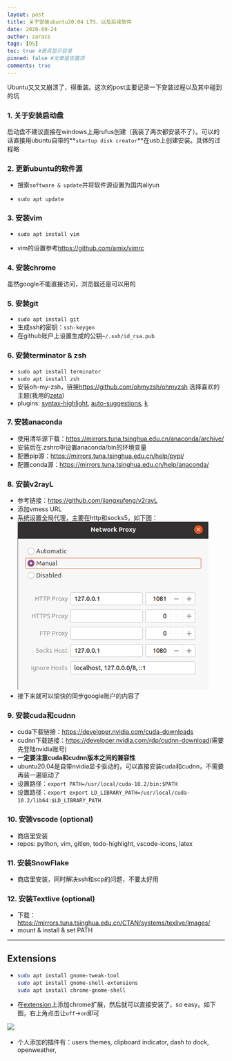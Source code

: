 ```yaml
---
layout: post
title: 关于安装ubuntu20.04 LTS，以及后续软件
date: 2020-09-24
author: zaracs
tags: [OS]
toc: true #是否显示目录
pinned: false #文章是否置顶
comments: true
---
```


Ubuntu又又又崩溃了，得重装。这次的post主要记录一下安装过程以及其中碰到的坑

### 1. 关于安装启动盘

启动盘不建议直接在windows上用rufus创建（我装了两次都安装不了）。可以的话直接用ubuntu自带的**`startup disk creator`**在usb上创建安装。具体的过程略

### 2. 更新ubuntu的软件源

- 搜索`software & update`并将软件源设置为国内aliyun

- `sudo apt update`

### 3. 安装vim

- `sudo apt install vim`

- vim的设置参考<https://github.com/amix/vimrc>

### 4. 安装chrome

虽然google不能直接访问，浏览器还是可以用的

### 5. 安装git

- `sudo apt install git`
- 生成ssh的密钥：`ssh-keygen`
- 在github账户上设置生成的公钥`~/.ssh/id_rsa.pub`

### 6. 安装terminator & zsh

- `sudo apt install terminator`
- `sudo apt install zsh`
- 安装oh-my-zsh，链接<https://github.com/ohmyzsh/ohmyzsh> 选择喜欢的主题(我用的[zeta](https://github.com/skylerlee/zeta-zsh-theme/blob/master/zeta.zsh-theme))
- plugins: [syntax-highlight](https://github.com/zsh-users/zsh-syntax-highlighting), [auto-suggestions](https://github.com/zsh-users/zsh-autosuggestions), [k](https://github.com/supercrabtree/k)

### 7. 安装anaconda

- 使用清华源下载：<https://mirrors.tuna.tsinghua.edu.cn/anaconda/archive/>
- 安装后在.zshrc中设置anaconda/bin的环境变量
- 配置pip源：<https://mirrors.tuna.tsinghua.edu.cn/help/pypi/>
- 配置conda源：<https://mirrors.tuna.tsinghua.edu.cn/help/anaconda/>

### 8. 安装v2rayL

- 参考链接：<https://github.com/jiangxufeng/v2rayL>
- 添加vmess URL
- 系统设置全局代理，主要在http和socks5，如下图：![proxy setting](../images/ubuntu-install/proxy_set.png)
- 接下来就可以愉快的同步google账户的内容了

### 9. 安装cuda和cudnn

- cuda下载链接：<https://developer.nvidia.com/cuda-downloads>
- cudnn下载链接：<https://developer.nvidia.com/rdp/cudnn-download>(需要先登陆nvidia账号)
- **一定要注意cuda和cudnn版本之间的兼容性**
- ubuntu20.04是自带nvidia显卡驱动的，可以直接安装cuda和cudnn，不需要再装一遍驱动了
- 设置路径：`export PATH=/usr/local/cuda-10.2/bin:$PATH`
- 设置路径：`export export LD_LIBRARY_PATH=/usr/local/cuda-10.2/lib64:$LD_LIBRARY_PATH`

### 10. 安装vscode (optional)

- 商店里安装
- repos: python, vim, gitlen, todo-highlight, vscode-icons, latex

### 11. 安装SnowFlake

- 商店里安装，同时解决ssh和scp的问题，不要太好用

### 12. 安装Textlive (optional)

- 下载：<https://mirrors.tuna.tsinghua.edu.cn/CTAN/systems/texlive/Images/>
- mount & install & set PATH

---

## Extensions

- ```bash
  sudo apt install gnome-tweak-tool
  sudo apt install gnome-shell-extensions
  sudo apt install chrome-gnome-shell
  ```

- 在[extension](https://extensions.gnome.org/)上添加chrome扩展，然后就可以直接安装了，so easy。如下图，右上角点击让`off`->`on`即可

![](../images/ubuntu-install/extension_clip.png)

- 个人添加的插件有：users themes, clipboard indicator, dash to dock, openweather, 

